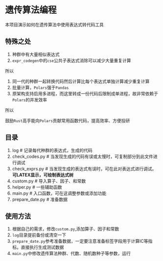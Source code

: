 # 遗传算法编程

本项目演示如何在遗传算法中使用表达式转代码工具

## 特殊之处

1. 种群中有大量相似表达式
2. `expr_codegen`中的`cse`公共子表达式消除可以减少大量重复计算

所以

1. 同一代的种群一起转换代码然后计算比每个表达式单独计算减少重复计算
2. 批量计算，`Polars`强于`Pandas`
3. 原架构支持启用多进程，而这里转成一份代码后限制成单进程，故非常依赖于`Polars`的并发效率

所以

鼓励`Rust`高手能向`Polars`贡献常用函数代码，提高效率、方便投研

## 目录

1. log # 记录每代种群的表达式，生成的代码
2. check_codes.py # 当发现生成的代码有误或太慢时，可复制部分到此文件进行调试
3. check_exprs.py # 当发现生成的表达式有误时，可在此对表达式进行调试。**可LATEX显示，可绘制表达式树**
4. custom.py # 导入算子、因子、和常数
5. helper.py # 一些辅助函数
6. main.py # 入口函数，可在这调整参数或添加功能
7. prepare_date.py # 准备数据

## 使用方法

1. 根据自己的需求，修改`custom.py`,添加算子、因子和常数
2. `log`目录提前备份或清空一下
3. `prepare_date.py`参考准备数据，一定要注意准备标签字段用于计算IC等指标。直接执行生成测试数据
4. `main.py`中修改遗传算法种群、代数、随机数种子等参数，运行